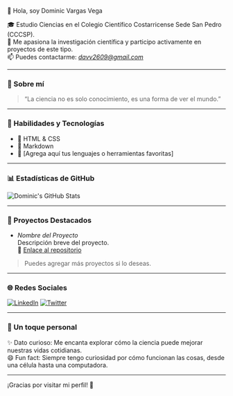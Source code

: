  👋 Hola, soy Dominic Vargas Vega

🎓 Estudio Ciencias en el Colegio Científico Costarricense Sede San Pedro (CCCSP).  
🔬 Me apasiona la investigación científica y participo activamente en proyectos de este tipo.  
📫 Puedes contactarme: *davv2609@gmail.com*

---

### 🌟 Sobre mí

> “La ciencia no es solo conocimiento, es una forma de ver el mundo.”

---

### 🧠 Habilidades y Tecnologías

- 🔹 HTML & CSS
- 🔹 Markdown
- 🔹 [Agrega aquí tus lenguajes o herramientas favoritas]

---

### 📊 Estadísticas de GitHub

![Dominic's GitHub Stats](https://github-readme-stats.vercel.app/api?username=domiGH&show_icons=true&theme=radical)

---

### 🚀 Proyectos Destacados

- *Nombre del Proyecto*  
  Descripción breve del proyecto.  
  🔗 [Enlace al repositorio](https://github.com/domiGH/NOMBRE-DEL-PROYECTO)

> Puedes agregar más proyectos si lo deseas.

---

### 🌐 Redes Sociales

[![LinkedIn](https://img.shields.io/badge/LinkedIn-blue?logo=linkedin)](https://www.linkedin.com/in/TU-LINKEDIN)
[![Twitter](https://img.shields.io/badge/Twitter-1DA1F2?logo=twitter&logoColor=white)](https://twitter.com/TU-USUARIO)

---

### 🎨 Un toque personal

✨ Dato curioso: Me encanta explorar cómo la ciencia puede mejorar nuestras vidas cotidianas.  
😄 Fun fact: Siempre tengo curiosidad por cómo funcionan las cosas, desde una célula hasta una computadora.

---

¡Gracias por visitar mi perfil! 🚀
